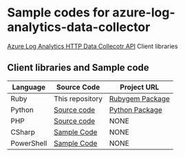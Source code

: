 # Sample codes for azure-log-analytics-data-collector
 [Azure Log Analytics HTTP Data Collecotr API](https://docs.microsoft.com/en-us/azure/log-analytics/log-analytics-data-collector-api) Client libraries

## Client libraries and Sample code

| Language | Source Code | Project URL | 
| ------------- | ------------- |------------- |
| Ruby     | This repository | [Rubygem Package](https://rubygems.org/gems/azure-loganalytics-datacollector-api) |
| Python     |  [Source code](https://github.com/yokawasa/azure-log-analytics-data-collector-python) | [Python Package](https://pypi.python.org/pypi/azure-log-analytics-data-collector-api) |
| PHP     |  [Source code](https://github.com/yokawasa/azure-log-analytics-data-collector-php) | NONE |
| CSharp   |  [Sample Code](https://docs.microsoft.com/en-us/azure/log-analytics/log-analytics-data-collector-api#sample-requests) | NONE |
| PowerShell  | [Sample Code](https://docs.microsoft.com/en-us/azure/log-analytics/log-analytics-data-collector-api#sample-requests) | NONE |
